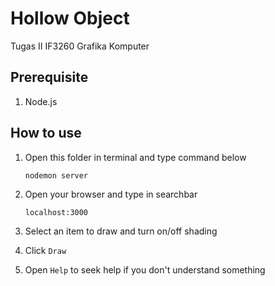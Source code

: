 # Hollow Object

Tugas II IF3260 Grafika Komputer

## Prerequisite

1. Node.js

## How to use

1. Open this folder in terminal and type command below

   ````
   nodemon server
   ````
2. Open your browser and type in searchbar

   ````
   localhost:3000
   ````
3. Select an item to draw and turn on/off shading
4. Click `Draw`
5. Open `Help` to seek help if you don't understand something
